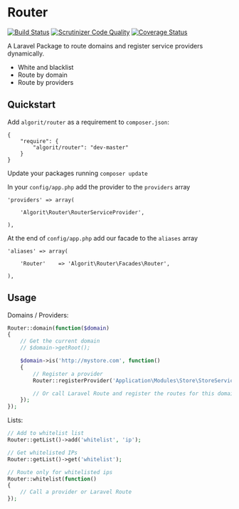 Router
========

[![Build Status](https://travis-ci.org/algorit/router.svg?branch=master)](https://travis-ci.org/algorit/router) [![Scrutinizer Code Quality](https://scrutinizer-ci.com/g/algorit/router/badges/quality-score.png?s=1de2383d7b620fb7971c86416feec1ba04b4fb11)](https://scrutinizer-ci.com/g/algorit/router/) [![Coverage Status](https://coveralls.io/repos/algorit/router/badge.png)](https://coveralls.io/r/algorit/router)

A Laravel Package to route domains and register service providers dynamically.

* White and blacklist
* Route by domain
* Route by providers

## Quickstart

Add `algorit/router` as a requirement to `composer.json`:

```
{
    "require": {
        "algorit/router": "dev-master"
    }
}
```

Update your packages running `composer update` 

In your `config/app.php` add the provider to the `providers` array

```
'providers' => array(

    'Algorit\Router\RouterServiceProvider',

),
```

At the end of `config/app.php` add our facade to the `aliases` array

```
'aliases' => array(

    'Router'    => 'Algorit\Router\Facades\Router',

),
```

## Usage

Domains / Providers:
```php
Router::domain(function($domain)
{
	// Get the current domain
	// $domain->getRoot();

	$domain->is('http://mystore.com', function()
	{	
		// Register a provider
		Router::registerProvider('Application\Modules\Store\StoreServiceProvider');

		// Or call Laravel Route and register the routes for this domain
	});
});
```

Lists:
```php
// Add to whitelist list
Router::getList()->add('whitelist', 'ip');

// Get whitelisted IPs
Router::getList()->get('whitelist');

// Route only for whitelisted ips
Router::whitelist(function()
{
	// Call a provider or Laravel Route
});
```
